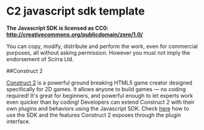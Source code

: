 C2 javascript sdk template
==========================

**The Javascript SDK is licensed as CC0: http://creativecommons.org/publicdomain/zero/1.0/**

You can copy, modify, distribute and perform the work, even for commercial purposes, 
all without asking permission. However you must not imply the endorsement of Scirra Ltd.



##Construct 2

[Construct 2](https://www.scirra.com/construct2) is a powerful ground breaking HTML5 game creator designed specifically for 2D games. It allows anyone to build games — no coding required!
It's great for beginners, and powerful enough to let experts work even quicker than by coding! Developers can extend Construct 2 with their own plugins and behaviors using the Javascript SDK.
Check [here](https://www.scirra.com/manual/15/sdk) how to use the SDK and the features Construct 2 exposes through the plugin interface.



